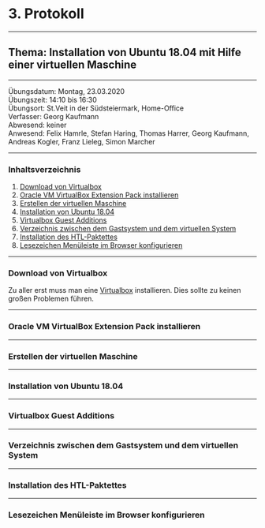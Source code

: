 # 3. Protokoll

-------------------------------------------------

## Thema: Installation von Ubuntu 18.04 mit Hilfe einer virtuellen Maschine

-------------------------------------------------

Übungsdatum:   Montag, 23.03.2020     
Übungszeit:    14:10 bis 16:30      
Übungsort:     St.Veit in der Südsteiermark, Home-Office    
Verfasser:     Georg Kaufmann    
Abwesend:      keiner      
Anwesend:      Felix Hamrle, Stefan Haring, Thomas Harrer, Georg Kaufmann, Andreas Kogler, Franz Lieleg, Simon Marcher

-------------------------------------------------

### Inhaltsverzeichnis
1) [Download von Virtualbox](#download-von-virtualbox) 
1) [Oracle VM VirtualBox Extension Pack installieren](#oracle-vm-virtualbox-extension-pack-installieren) 
1) [Erstellen der virtuellen Maschine](#erstellen-der-virtuellen-maschine)
1) [Installation von Ubuntu 18.04](#installation-von-ubuntu-18.04)   
1) [Virtualbox Guest Additions](#virtualbox-guest-additions)
1) [Verzeichnis zwischen dem Gastsystem und dem virtuellen System](#verzeichnis-zwischen-dem-gastsystem-und-dem-virtuellen-system)
1) [Installation des HTL-Paktettes](#installation-des-htl-paktettes)
1) [Lesezeichen Menüleiste im Browser konfigurieren](#lesezeichen-menüleiste-im-browser-konfigurieren)

-------------------------------------------------

### Download von Virtualbox
Zu aller erst muss man eine [Virtualbox](https://www.virtualbox.org/wiki/Downloads) installieren. Dies sollte zu keinen großen Problemen führen. 

-------------------------------------------------

### Oracle VM VirtualBox Extension Pack installieren

-------------------------------------------------

### Erstellen der virtuellen Maschine

-------------------------------------------------

### Installation von Ubuntu 18.04

-------------------------------------------------

### Virtualbox Guest Additions

-------------------------------------------------

### Verzeichnis zwischen dem Gastsystem und dem virtuellen System

-------------------------------------------------

### Installation des HTL-Paktettes

-------------------------------------------------

### Lesezeichen Menüleiste im Browser konfigurieren

